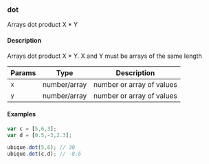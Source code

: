 ### dot
Arrays dot product X * Y


#### Description

Arrays dot product X * Y. X and Y must be arrays of the same length


|Params|Type|Description
|---------|----|-----------
|`x` | number/array | number or array of values
|`y` | number/array | number or array of values


#### Examples

```js
var c = [5,6,3];
var d = [0.5,-3,2.3];

ubique.dot(5,6); // 30
ubique.dot(c,d); // -8.6
```

